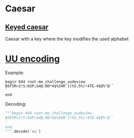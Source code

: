 # Caesar
## [Keyed caesar](http://rumkin.com/tools/cipher/caesar-keyed.php)
Caesar with a key where the key modifies the used alphabet


# [UU encoding](https://en.wikipedia.org/wiki/Uuencoding)
Example: 
```
begin 644 root-me_challenge_uudeview
B5F5R>2!S:6UP;&4@.RD*4$%34R`](%5,5%)!4TE-4$Q%"@``
`
end
```
Decoding: 
```python
"""begin 644 root-me_challenge_uudeview
B5F5R>2!S:6UP;&4@.RD*4$%34R`](%5,5%)!4TE-4$Q%"@``
`
end
""".decode('uu')
```
